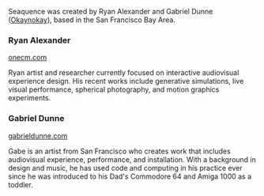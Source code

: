 Seaquence was created by Ryan Alexander and Gabriel Dunne ([Okaynokay](http://okaynokay.xyz)), based in the San Francisco Bay Area.

### Ryan Alexander

[onecm.com](http://onecm.com)

Ryan artist and researcher currently focused on interactive audiovisual experience design. His recent works include generative simulations, live visual performance, spherical photography, and motion graphics experiments.

### Gabriel Dunne

[gabrieldunne.com](http://gabrieldunne.com)

Gabe is an artist from San Francisco who creates work that includes audiovisual experience, performance, and installation. With a background in design and music, he has used code and computing in his practice ever since he was introduced to his Dad's Commodore 64 and Amiga 1000 as a toddler.
